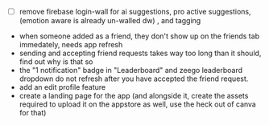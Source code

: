 - [ ] remove firebase login-wall for ai suggestions, pro active suggestions, (emotion aware is already un-walled dw) , and tagging
- when someone added as a friend, they don't show up on the friends tab immedately, needs app refresh
- sending and accepting friend requests takes way too long than it should, find out why is that so
- the "1 notification" badge in "Leaderboard" and zeego leaderboard dropdown do not refresh after you have accepted the friend request.
- add an edit profile feature
- create a landing page for the app (and alongside it, create the assets required to upload it on the appstore as well, use the heck out of canva for that)
